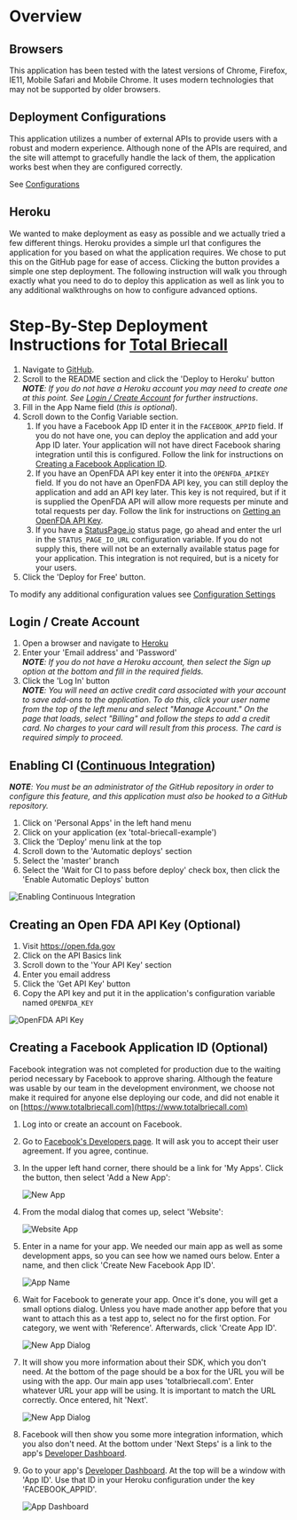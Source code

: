 # Overview

## Browsers

This application has been tested with the latest versions of Chrome, Firefox, IE11, Mobile Safari and Mobile Chrome.  It uses modern technologies that may not be supported by older browsers.  

## Deployment Configurations

This application utilizes a number of external APIs to provide users with a robust and modern experience.  Although none of the APIs are required, and the site will attempt to gracefully handle the lack of them, the application works best when they are configured correctly.

See [Configurations](/docs/Configuration.md)

## Heroku 

We wanted to make deployment as easy as possible and we actually tried a few different things. Heroku provides a simple url that configures the application for you based on what the application requires.  We chose to put this on the GitHub page for ease of access. Clicking the button provides a simple one step deployment. The following instruction will walk you through exactly what you need to do to deploy this application as well as link you to any additional walkthroughs on how to configure advanced options.

# Step-By-Step Deployment Instructions for [Total Briecall](https://www.totalbriecall.com)

1. Navigate to [GitHub](https://github.com/TeraLogics/TotalBriecall).
1. Scroll to the README section and click the 'Deploy to Heroku' button    
   _**NOTE**: If you do not have a Heroku account you may need to create one at this point. See [Login / Create Account](/docs/Installation-Instructions#login--create-account) for further instructions_.
1. Fill in the App Name field (_this is optional_).
1. Scroll down to the Config Variable section.
   1. If you have a Facebook App ID enter it in the `FACEBOOK_APPID` field. If you do not have one, you can deploy the application and add your App ID later. Your application will not have direct Facebook sharing integration until this is configured. Follow the link for instructions on [Creating a Facebook Application ID](/docs/Installation-Instructions#creating-a-facebook-application-id).
   1. If you have an OpenFDA API key enter it into the `OPENFDA_APIKEY` field. If you do not have an OpenFDA API key, you can still deploy the application and add an API key later. This key is not required, but if it is supplied the OpenFDA API will allow more requests per minute and total requests per day. Follow the link for instructions on [Getting an OpenFDA API Key](/docs/Installation-Instructions#creating-an-open-fda-api-key).
   1. If you have a [StatusPage.io](/docs/Backend-Technologies#statuspageio-paid) status page, go ahead and enter the url in the `STATUS_PAGE_IO_URL` configuration variable. If you do not supply this, there will not be an externally available status page for your application. This integration is not required, but is a nicety for your users.
1. Click the 'Deploy for Free' button.

To modify any additional configuration values see [Configuration Settings](/docs/Configuration#configuration-settings)

## Login / Create Account

1. Open a browser and navigate to [Heroku](https://id.heroku.com/login)
1. Enter your 'Email address' and 'Password'  
_**NOTE**: If you do not have a Heroku account, then select the Sign up option at the bottom and fill in the required fields._
1. Click the 'Log In' button   
_**NOTE**: You will need an active credit card associated with your account to save add-ons to the application. To do this, click your user name from the top of the left menu and select "Manage Account." On the page that loads, select "Billing" and follow the steps to add a credit card.  No charges to your card will result from this process. The card is required simply to proceed._

## Enabling CI ([Continuous Integration](https://travis-ci.org/TeraLogics/TotalBriecall))

_**NOTE**: You must be an administrator of the GitHub repository in order to configure this feature, and this application must also be hooked to a GitHub repository._

1. Click on 'Personal Apps' in the left hand menu
1. Click on your application (ex 'total-briecall-example')
1. Click the 'Deploy' menu link at the top
1. Scroll down to the 'Automatic deploys' section
1. Select the 'master' branch
1. Select the 'Wait for CI to pass before deploy' check box, then click the 'Enable Automatic Deploys' button

![Enabling Continuous Integration](/docs/images/heroku-ci.gif?raw=true)

## Creating an Open FDA API Key (Optional)

1. Visit https://open.fda.gov
1. Click on the API Basics link
1. Scroll down to the 'Your API Key' section
1. Enter you email address
1. Click the 'Get API Key' button
1. Copy the API key and put it in the application's configuration variable named `OPENFDA_KEY`

![OpenFDA API Key](/docs/images/openfda-api-key.gif?raw=true)


## Creating a Facebook Application ID (Optional)

Facebook integration was not completed for production due to the waiting period necessary by Facebook to approve sharing.  Although the feature was usable by our team in the development environment, we choose not make it required for anyone else deploying our code, and did not enable it on [https://www.totalbriecall.com](https://www.totalbriecall.com)

1. Log into or create an account on Facebook.
1. Go to [Facebook's Developers page](https://developers.facebook.com). It will ask you to accept their user agreement. If you agree, continue.
1. In the upper left hand corner, there should be a link for 'My Apps'. Click the button, then select 'Add a New App':

    ![New App](/docs/images/fbdev-new-app.jpg?raw=true)

1. From the modal dialog that comes up, select 'Website':

    ![Website App](/docs/images/fbdev-web-app.jpg?raw=true)

1. Enter in a name for your app. We needed our main app as well as some development apps, so you can see how we named ours below.
Enter a name, and then click 'Create New Facebook App ID'.

    ![App Name](/docs/images/fbdev-app-name.jpg?raw=true)

1. Wait for Facebook to generate your app. Once it's done, you will get a small options dialog. Unless you have made another app before that
you want to attach this as a test app to, select no for the first option. For category, we went with 'Reference'. Afterwards, click 'Create App ID'.

    ![New App Dialog](/docs/images/fbdev-newapp-dialog.jpg?raw=true)

1. It will show you more information about their SDK, which you don't need. At the bottom of the page should be a box for the URL you will be using with the app. Our main app uses 'totalbriecall.com'. Enter whatever URL your app will be using. It is important to match the URL correctly. Once entered, hit 'Next'.

    ![New App Dialog](/docs/images/fbdev-app-url.jpg?raw=true)

1. Facebook will then show you some more integration information, which you also don't need. At the bottom under 'Next Steps' is a link to the app's [Developer Dashboard](https://developers.facebook.com/apps/).
1. Go to your app's [Developer Dashboard](https://developers.facebook.com/apps/). At the top will be a window with 'App ID'. Use that ID in your Heroku configuration under the key 'FACEBOOK_APPID'.

    ![App Dashboard](/docs/images/fbdev-app-dash.jpg?raw=true)